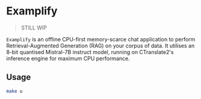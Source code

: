# Examplify

> STILL WIP

`Examplify` is an offline CPU-first memory-scarce chat application to perform Retrieval-Augmented Generation (RAG) on your corpus of data. It utilises an 8-bit quantised Mistral-7B instruct model, running on CTranslate2's inference engine for maximum CPU performance.

## Usage

```bash
make u
```
